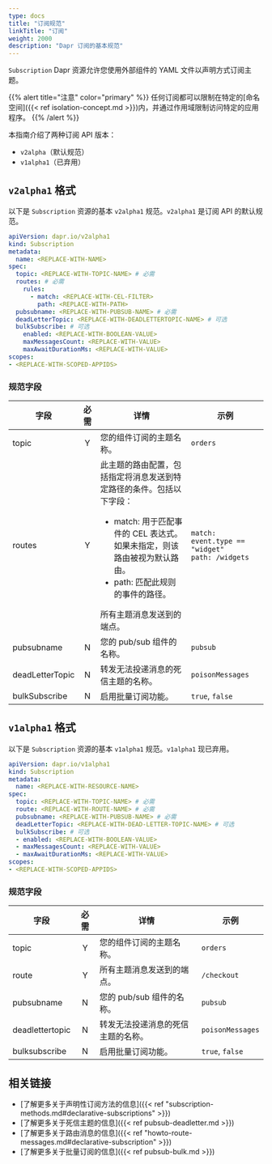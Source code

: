 ```yaml
---
type: docs
title: "订阅规范"
linkTitle: "订阅"
weight: 2000
description: "Dapr 订阅的基本规范"
---
```


`Subscription` Dapr 资源允许您使用外部组件的 YAML 文件以声明方式订阅主题。

{{% alert title="注意" color="primary" %}}
任何订阅都可以限制在特定的[命名空间]({{< ref isolation-concept.md >}})内，并通过作用域限制访问特定的应用程序。
{{% /alert %}}

本指南介绍了两种订阅 API 版本：

- `v2alpha`（默认规范）
- `v1alpha1`（已弃用）

## `v2alpha1` 格式

以下是 `Subscription` 资源的基本 `v2alpha1` 规范。`v2alpha1` 是订阅 API 的默认规范。

```yml
apiVersion: dapr.io/v2alpha1
kind: Subscription
metadata:
  name: <REPLACE-WITH-NAME>
spec:
  topic: <REPLACE-WITH-TOPIC-NAME> # 必需
  routes: # 必需
    rules:
      - match: <REPLACE-WITH-CEL-FILTER>
        path: <REPLACE-WITH-PATH>
  pubsubname: <REPLACE-WITH-PUBSUB-NAME> # 必需
  deadLetterTopic: <REPLACE-WITH-DEADLETTERTOPIC-NAME> # 可选
  bulkSubscribe: # 可选
    enabled: <REPLACE-WITH-BOOLEAN-VALUE>
    maxMessagesCount: <REPLACE-WITH-VALUE>
    maxAwaitDurationMs: <REPLACE-WITH-VALUE>
scopes:
- <REPLACE-WITH-SCOPED-APPIDS>
```

### 规范字段

| 字段              | 必需 | 详情 | 示例 |
|--------------------|:--------:|---------|---------|
| topic | Y | 您的组件订阅的主题名称。 | `orders` |
| routes | Y | 此主题的路由配置，包括指定将消息发送到特定路径的条件。包括以下字段： <br><ul><li>match: 用于匹配事件的 CEL 表达式。如果未指定，则该路由被视为默认路由。 </li><li>path: 匹配此规则的事件的路径。 </li></ul>所有主题消息发送到的端点。 | `match: event.type == "widget"` <br>`path: /widgets` |
| pubsubname | N | 您的 pub/sub 组件的名称。 | `pubsub` |
| deadLetterTopic | N | 转发无法投递消息的死信主题的名称。 | `poisonMessages` |
| bulkSubscribe | N | 启用批量订阅功能。 | `true`, `false` |

## `v1alpha1` 格式

以下是 `Subscription` 资源的基本 `v1alpha1` 规范。`v1alpha1` 现已弃用。

```yml
apiVersion: dapr.io/v1alpha1
kind: Subscription
metadata:
  name: <REPLACE-WITH-RESOURCE-NAME>
spec:
  topic: <REPLACE-WITH-TOPIC-NAME> # 必需
  route: <REPLACE-WITH-ROUTE-NAME> # 必需
  pubsubname: <REPLACE-WITH-PUBSUB-NAME> # 必需
  deadLetterTopic: <REPLACE-WITH-DEAD-LETTER-TOPIC-NAME> # 可选
  bulkSubscribe: # 可选
  - enabled: <REPLACE-WITH-BOOLEAN-VALUE>
  - maxMessagesCount: <REPLACE-WITH-VALUE>
  - maxAwaitDurationMs: <REPLACE-WITH-VALUE>
scopes:
- <REPLACE-WITH-SCOPED-APPIDS>
```

### 规范字段

| 字段              | 必需 | 详情 | 示例 |
|--------------------|:--------:|---------|---------|
| topic | Y | 您的组件订阅的主题名称。 | `orders` |
| route | Y | 所有主题消息发送到的端点。 | `/checkout` |
| pubsubname | N | 您的 pub/sub 组件的名称。 | `pubsub` |
| deadlettertopic | N | 转发无法投递消息的死信主题的名称。 | `poisonMessages` |
| bulksubscribe | N | 启用批量订阅功能。 | `true`, `false` |

## 相关链接
- [了解更多关于声明性订阅方法的信息]({{< ref "subscription-methods.md#declarative-subscriptions" >}})
- [了解更多关于死信主题的信息]({{< ref pubsub-deadletter.md >}})
- [了解更多关于路由消息的信息]({{< ref "howto-route-messages.md#declarative-subscription" >}})
- [了解更多关于批量订阅的信息]({{< ref pubsub-bulk.md >}})
